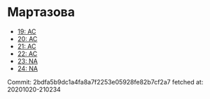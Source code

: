 # Мартазова
- [19: AC](19.md)
- [20: AC](20.md)
- [21: AC](21.md)
- [22: AC](22.md)
- [23: NA](23.md)
- [24: NA](24.md)

Commit: 2bdfa5b9dc1a4fa8a7f2253e05928fe82b7cf2a7
 fetched at: 20201020-210234
